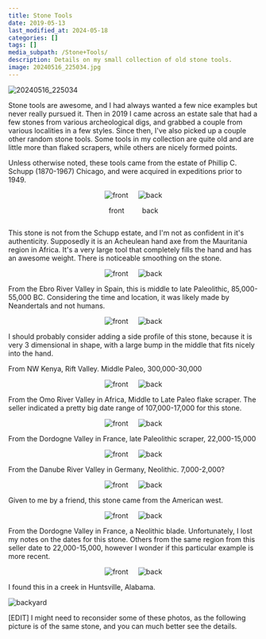 ```yaml
---
title: Stone Tools
date: 2019-05-13
last_modified_at: 2024-05-18
categories: []
tags: []
media_subpath: /Stone+Tools/
description: Details on my small collection of old stone tools.
image: 20240516_225034.jpg
---
```


![20240516_225034](20240516_225034.jpg)

Stone tools are awesome, and I had always wanted a few nice examples but never really pursued it. Then in 2019 I came across an estate sale that had a few stones from various archeological digs, and grabbed a couple from various localities in a few styles. Since then, I've also picked up a couple other random stone tools. Some tools in my collection are quite old and are little more than flaked scrapers, while others are nicely formed points.

Unless otherwise noted, these tools came from the estate of Phillip C. Schupp (1870-1967) Chicago, and were acquired in expeditions prior to 1949.

<div style="display: flex; justify-content: center; gap: 20px; align-items: center;">
  <div>
    <img src="20240516_224016.jpg" alt="front" style="height: auto;">  
    <p style="text-align: center;">front</p>   
  </div>
  <div>
    <img src="20240516_224009.jpg" alt="back" style="height: auto;">
    <p style="text-align: center;">back</p>   
  </div>
</div>

This stone is not from the Schupp estate, and I'm not as confident in it's authenticity. Supposedly it is an Acheulean hand axe from the Mauritania region in Africa. It's a very large tool that completely fills the hand and has an awesome weight. There is noticeable smoothing on the stone. 

<!-- $90 -->

<div style="display: flex; justify-content: center; gap: 20px; align-items: center;">
  <div>
    <img src="20240516_223841.jpg" alt="front" style="height: auto;">  
  </div>
  <div>
    <img src="20240516_223848.jpg" alt="back" style="height: auto;">
  </div>
</div>

From the Ebro River Valley in Spain, this is middle to late Paleolithic, 85,000-55,000 BC. Considering the time and location, it was likely made by Neandertals and not humans.
<!-- 35 -->

<div style="display: flex; justify-content: center; gap: 20px; align-items: center;">
  <div>
    <img src="20240516_223900.jpg" alt="front" style="height: auto;">  
  </div>
  <div>
    <img src="20240516_223916.jpg" alt="back" style="height: auto;">
  </div>
</div>

I should probably consider adding a side profile of this stone, because it is very 3 dimensional in shape, with a large bump in the middle that fits nicely into the hand. 

From NW Kenya, Rift Valley. Middle Paleo, 300,000-30,000

<!-- $80 -->

<div style="display: flex; justify-content: center; gap: 20px; align-items: center;">
  <div>
    <img src="20240516_223929.jpg" alt="front" style="height: auto;">  
  </div>
  <div>
    <img src="20240516_223936.jpg" alt="back" style="height: auto;">
  </div>
</div>

From the Omo River Valley in Africa, Middle to Late Paleo flake scraper. The seller indicated a pretty big date range of 107,000-17,000 for this stone.

<!-- $30 -->

<div style="display: flex; justify-content: center; gap: 20px; align-items: center;">
  <div>
    <img src="20240516_223945.jpg" alt="front" style="height: auto;">  
  </div>
  <div>
    <img src="20240516_223951.jpg" alt="back" style="height: auto;">
  </div>
</div>

From the Dordogne Valley in France, late Paleolithic scraper, 22,000-15,000

<!-- 35 -->

<div style="display: flex; justify-content: center; gap: 20px; align-items: center;">
  <div>
    <img src="20240516_223748.jpg" alt="front" style="height: auto;">  
  </div>
  <div>
    <img src="20240516_223754.jpg" alt="back" style="height: auto;">
  </div>
</div>

From the Danube River Valley in Germany, Neolithic. 7,000-2,000?
<!-- 60 -->

<div style="display: flex; justify-content: center; gap: 20px; align-items: center;">
  <div>
    <img src="20240516_223822.jpg" alt="front" style="height: auto;">  
  </div>
  <div>
    <img src="20240516_223828.jpg" alt="back" style="height: auto;">
  </div>
</div>

Given to me by a friend, this stone came from the American west.

<div style="display: flex; justify-content: center; gap: 20px; align-items: center;">
  <div>
    <img src="20240516_223738.jpg" alt="front" style="height: auto;">  
  </div>
  <div>
    <img src="20240516_223727.jpg" alt="back" style="height: auto;">
  </div>
</div>

From the Dordogne Valley in France, a Neolithic blade. Unfortunately, I lost my notes on the dates for this stone. Others from the same region from this seller date to 22,000-15,000, however I wonder if this particular example is more recent.



<div style="display: flex; justify-content: center; gap: 20px; align-items: center;">
  <div>
    <img src="20240516_223812.jpg" alt="front" style="height: auto;">  
  </div>
  <div>
    <img src="20240516_223804.jpg" alt="back" style="height: auto;">
  </div>
</div>

I found this in a creek in Huntsville, Alabama. 

![backyard](backyard.PNG)

[EDIT] I might need to reconsider some of these photos, as the following picture is of the same stone, and you can much better see the details.